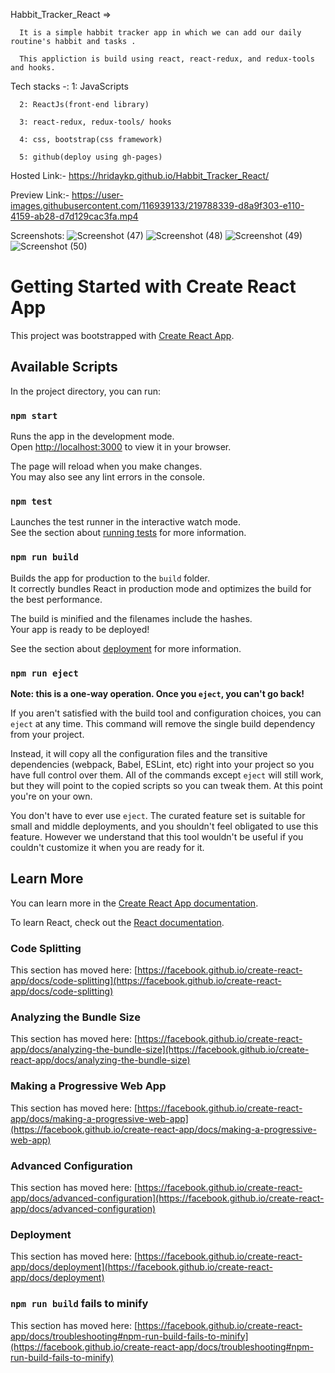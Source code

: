   Habbit_Tracker_React =>
      
      It is a simple habbit tracker app in which we can add our daily routine's habbit and tasks .
      
      This appliction is build using react, react-redux, and redux-tools and hooks.
      
 Tech stacks -: 
      1: JavaScripts
      
      2: ReactJs(front-end library)
      
      3: react-redux, redux-tools/ hooks
      
      4: css, bootstrap(css framework)
      
      5: github(deploy using gh-pages)
      
  Hosted Link:- https://hridaykp.github.io/Habbit_Tracker_React/
 
                
       
  Preview Link:- https://user-images.githubusercontent.com/116939133/219788339-d8a9f303-e110-4159-ab28-d7d129cac3fa.mp4
  
  
  Screenshots: ![Screenshot (47)](https://user-images.githubusercontent.com/116939133/219788965-d7713c71-d8f0-4096-a2ce-f04b8ccb4762.png)
![Screenshot (48)](https://user-images.githubusercontent.com/116939133/219788969-6f31e378-048c-44f4-9b1e-2dce1b0e8dc2.png)
![Screenshot (49)](https://user-images.githubusercontent.com/116939133/219788974-cab28e99-8cb7-4bc9-b7a9-bd0cf09007e6.png)
![Screenshot (50)](https://user-images.githubusercontent.com/116939133/219788976-4eada76a-efc1-46dd-a760-22e95cec1b9f.png)







# Getting Started with Create React App

This project was bootstrapped with [Create React App](https://github.com/facebook/create-react-app).

## Available Scripts

In the project directory, you can run:

### `npm start`

Runs the app in the development mode.\
Open [http://localhost:3000](http://localhost:3000) to view it in your browser.

The page will reload when you make changes.\
You may also see any lint errors in the console.

### `npm test`

Launches the test runner in the interactive watch mode.\
See the section about [running tests](https://facebook.github.io/create-react-app/docs/running-tests) for more information.

### `npm run build`

Builds the app for production to the `build` folder.\
It correctly bundles React in production mode and optimizes the build for the best performance.

The build is minified and the filenames include the hashes.\
Your app is ready to be deployed!

See the section about [deployment](https://facebook.github.io/create-react-app/docs/deployment) for more information.

### `npm run eject`

**Note: this is a one-way operation. Once you `eject`, you can't go back!**

If you aren't satisfied with the build tool and configuration choices, you can `eject` at any time. This command will remove the single build dependency from your project.

Instead, it will copy all the configuration files and the transitive dependencies (webpack, Babel, ESLint, etc) right into your project so you have full control over them. All of the commands except `eject` will still work, but they will point to the copied scripts so you can tweak them. At this point you're on your own.

You don't have to ever use `eject`. The curated feature set is suitable for small and middle deployments, and you shouldn't feel obligated to use this feature. However we understand that this tool wouldn't be useful if you couldn't customize it when you are ready for it.

## Learn More

You can learn more in the [Create React App documentation](https://facebook.github.io/create-react-app/docs/getting-started).

To learn React, check out the [React documentation](https://reactjs.org/).

### Code Splitting

This section has moved here: [https://facebook.github.io/create-react-app/docs/code-splitting](https://facebook.github.io/create-react-app/docs/code-splitting)

### Analyzing the Bundle Size

This section has moved here: [https://facebook.github.io/create-react-app/docs/analyzing-the-bundle-size](https://facebook.github.io/create-react-app/docs/analyzing-the-bundle-size)

### Making a Progressive Web App

This section has moved here: [https://facebook.github.io/create-react-app/docs/making-a-progressive-web-app](https://facebook.github.io/create-react-app/docs/making-a-progressive-web-app)

### Advanced Configuration

This section has moved here: [https://facebook.github.io/create-react-app/docs/advanced-configuration](https://facebook.github.io/create-react-app/docs/advanced-configuration)

### Deployment

This section has moved here: [https://facebook.github.io/create-react-app/docs/deployment](https://facebook.github.io/create-react-app/docs/deployment)

### `npm run build` fails to minify

This section has moved here: [https://facebook.github.io/create-react-app/docs/troubleshooting#npm-run-build-fails-to-minify](https://facebook.github.io/create-react-app/docs/troubleshooting#npm-run-build-fails-to-minify)
